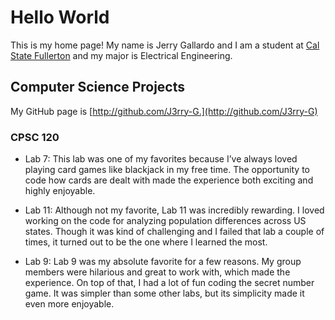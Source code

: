 # Hello World

This is my home page! My name is Jerry Gallardo and I am a student at [Cal State Fullerton](http://www.fullerton.edu/) and my major is Electrical Engineering.

## Computer Science Projects

My GitHub page is [http://github.com/J3rry-G.](http://github.com/J3rry-G)

### CPSC 120

* Lab 7:
This lab was one of my favorites because I’ve always loved playing card games like blackjack in my free time. The opportunity to code how cards are dealt with made the experience both exciting and highly enjoyable.

* Lab 11:
Although not my favorite, Lab 11 was incredibly rewarding. I loved working on the code for analyzing population differences across US states. Though it was kind of challenging and I failed that lab a couple of times, it turned out to be the one where I learned the most.

* Lab 9: 
Lab 9 was my absolute favorite for a few reasons. My group members were hilarious and great to work with, which made the experience. On top of that, I had a lot of fun coding the secret number game. It was simpler than some other labs, but its simplicity made it even more enjoyable.
